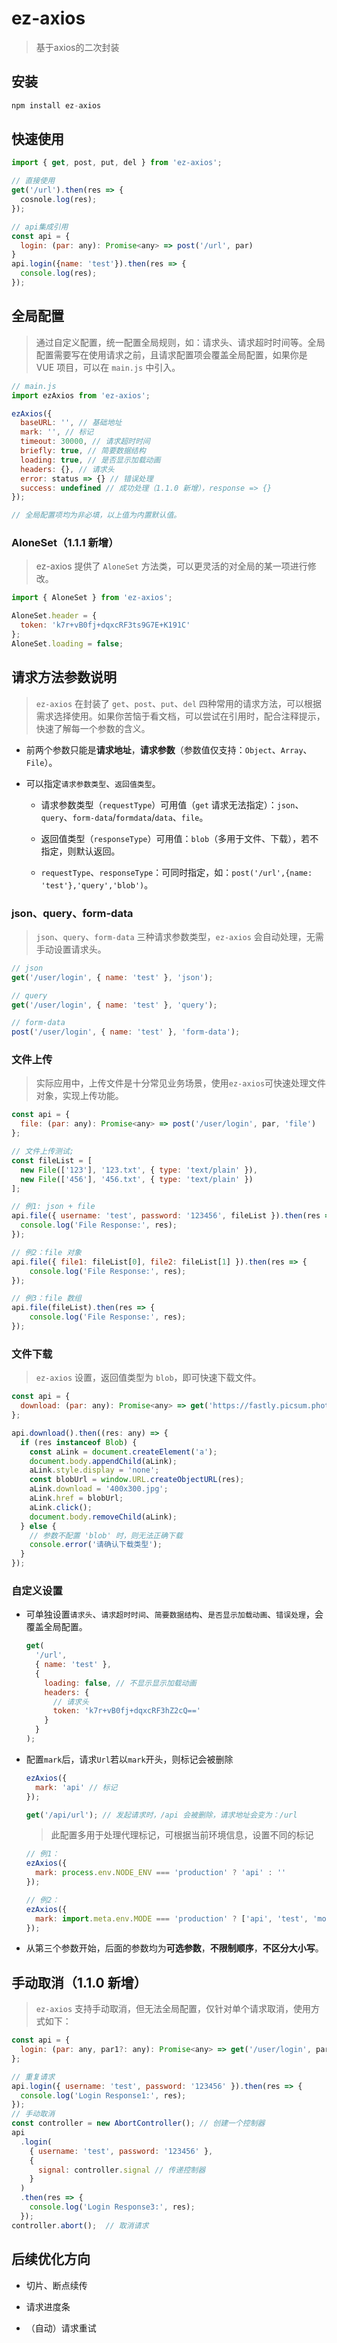 # ez-axios

> 基于axios的二次封装

## 安装

```js
npm install ez-axios
```

## 快速使用

```js
import { get, post, put, del } from 'ez-axios';

// 直接使用
get('/url').then(res => {
  cosnole.log(res);
});

// api集成引用
const api = {
  login: (par: any): Promise<any> => post('/url', par)
}
api.login({name: 'test'}).then(res => {
  console.log(res);
});

```

## 全局配置

> 通过自定义配置，统一配置全局规则，如：请求头、请求超时时间等。全局配置需要写在使用请求之前，且请求配置项会覆盖全局配置，如果你是 VUE 项目，可以在 `main.js` 中引入。

```js
// main.js
import ezAxios from 'ez-axios';

ezAxios({
  baseURL: '', // 基础地址
  mark: '', // 标记
  timeout: 30000, // 请求超时时间
  briefly: true, // 简要数据结构
  loading: true, // 是否显示加载动画
  headers: {}, // 请求头
  error: status => {} // 错误处理
  success: undefined // 成功处理（1.1.0 新增），response => {}
});

// 全局配置项均为非必填，以上值为内置默认值。
```

### AloneSet（1.1.1 新增）

> ez-axios 提供了 `AloneSet` 方法类，可以更灵活的对全局的某一项进行修改。

```js
import { AloneSet } from 'ez-axios';

AloneSet.header = {
  token: 'k7r+vB0fj+dqxcRF3ts9G7E+K191C'
};
AloneSet.loading = false;
```

## 请求方法参数说明

> `ez-axios` 在封装了 `get`、`post`、`put`、`del` 四种常用的请求方法，可以根据需求选择使用。如果你苦恼于看文档，可以尝试在引用时，配合注释提示，快速了解每一个参数的含义。

- 前两个参数只能是**请求地址**，**请求参数**（参数值仅支持：`Object`、`Array`、`File`）。

- 可以指定`请求参数类型`、`返回值类型`。
  - 请求参数类型（`requestType`）可用值（`get` 请求无法指定）：`json`、`query`、`form-data`/`formdata`/`data`、`file`。

  - 返回值类型（`responseType`）可用值：`blob`（多用于文件、下载），若不指定，则默认返回。

  - `requestType`、`responseType`：可同时指定，如：`post('/url',{name: 'test'},'query','blob')`。

### json、query、form-data

> `json`、`query`、`form-data` 三种请求参数类型，`ez-axios` 会自动处理，无需手动设置请求头。

```js
// json
get('/user/login', { name: 'test' }, 'json');

// query
get('/user/login', { name: 'test' }, 'query');

// form-data
post('/user/login', { name: 'test' }, 'form-data');
```

### 文件上传

> 实际应用中，上传文件是十分常见业务场景，使用`ez-axios`可快速处理文件对象，实现上传功能。

```js
const api = {
  file: (par: any): Promise<any> => post('/user/login', par, 'file')
};

// 文件上传测试;
const fileList = [
  new File(['123'], '123.txt', { type: 'text/plain' }),
  new File(['456'], '456.txt', { type: 'text/plain' })
];

// 例1: json + file
api.file({ username: 'test', password: '123456', fileList }).then(res => {
  console.log('File Response:', res);
});

// 例2：file 对象
api.file({ file1: fileList[0], file2: fileList[1] }).then(res => {
    console.log('File Response:', res);
});

// 例3：file 数组
api.file(fileList).then(res => {
    console.log('File Response:', res);
});
```

### 文件下载

> `ez-axios` 设置，返回值类型为 `blob`，即可快速下载文件。

```js
const api = {
  download: (par: any): Promise<any> => get('https://fastly.picsum.photos/id/323/400/300.jpg?hmac=2EbkxdMp9KT6S3wGeqfaU_VnIMkzCzZFULpOD6M_0Po', par, 'blob')
};

api.download().then((res: any) => {
  if (res instanceof Blob) {
    const aLink = document.createElement('a');
    document.body.appendChild(aLink);
    aLink.style.display = 'none';
    const blobUrl = window.URL.createObjectURL(res);
    aLink.download = '400x300.jpg';
    aLink.href = blobUrl;
    aLink.click();
    document.body.removeChild(aLink);
  } else {
    // 参数不配置 'blob' 时，则无法正确下载
    console.error('请确认下载类型');
  }
});

```

### 自定义设置

- 可单独设置`请求头`、`请求超时时间`、`简要数据结构`、`是否显示加载动画`、`错误处理`，会覆盖全局配置。

  ```js
  get(
    '/url',
    { name: 'test' },
    {
      loading: false, // 不显示显示加载动画
      headers: {
        // 请求头
        token: 'k7r+vB0fj+dqxcRF3hZ2cQ=='
      }
    }
  );
  ```

- 配置`mark`后，请求`Url`若以`mark`开头，则标记会被删除

  ```js
  ezAxios({
    mark: 'api' // 标记
  });

  get('/api/url'); // 发起请求时，/api 会被删除，请求地址会变为：/url
  ```

  > 此配置多用于处理代理标记，可根据当前环境信息，设置不同的标记

  ```js
  // 例1：
  ezAxios({
    mark: process.env.NODE_ENV === 'production' ? 'api' : ''
  });

  // 例2：
  ezAxios({
    mark: import.meta.env.MODE === 'production' ? ['api', 'test', 'mock'] : ''
  });
  ```

- 从第三个参数开始，后面的参数均为**可选参数**，**不限制顺序**，**不区分大小写**。

## 手动取消（1.1.0 新增）

> `ez-axios` 支持手动取消，但无法全局配置，仅针对单个请求取消，使用方式如下：

```js
const api = {
  login: (par: any, par1?: any): Promise<any> => get('/user/login', par, par1)
};

// 重复请求
api.login({ username: 'test', password: '123456' }).then(res => {
  console.log('Login Response1:', res);
});
// 手动取消
const controller = new AbortController(); // 创建一个控制器
api
  .login(
    { username: 'test', password: '123456' },
    {
      signal: controller.signal // 传递控制器
    }
  )
  .then(res => {
    console.log('Login Response3:', res);
  });
controller.abort();  // 取消请求
```

## 后续优化方向

- 切片、断点续传

- 请求进度条

- （自动）请求重试

